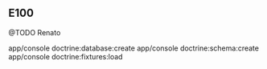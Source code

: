 E100
----

@TODO Renato

app/console doctrine:database:create
app/console doctrine:schema:create
app/console doctrine:fixtures:load